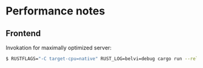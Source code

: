 # Performance notes

## Frontend
Invokation for maximally optimized server:
```sh
$ RUSTFLAGS="-C target-cpu=native" RUST_LOG=belvi=debug cargo run --release --bin belvi_frontend /tmp/certs/
```
